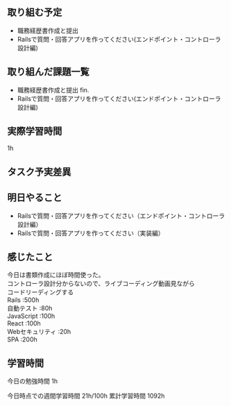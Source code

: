 ## 取り組む予定
- 職務経歴書作成と提出
- Railsで質問・回答アプリを作ってください(エンドポイント・コントローラ設計編)


## 取り組んだ課題一覧
- 職務経歴書作成と提出 fin.
- Railsで質問・回答アプリを作ってください(エンドポイント・コントローラ設計編)

## 実際学習時間
1h

## タスク予実差異


## 明日やること
- Railsで質問・回答アプリを作ってください（エンドポイント・コントローラ設計編）
- Railsで質問・回答アプリを作ってください（実装編）


## 感じたこと
今日は書類作成にほぼ時間使った。<br>
コントローラ設計分からないので、ライブコーディング動画見ながら<br>
コードリーディングする<br>
Rails :500h<br>
自動テスト :80h<br>
JavaScript :100h<br>
React :100h<br>
Webセキュリティ :20h<br>
SPA :200h


## 学習時間
今日の勉強時間 1h

今日時点での週間学習時間 21h/100h
累計学習時間 1092h